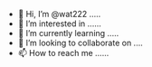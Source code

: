 - 👋 Hi, I’m @wat222 .....
- 👀 I’m interested in ......
- 🌱 I’m currently learning .....
- 💞️ I’m looking to collaborate on ....
- 📫 How to reach me ......

<!---
wat222/wat222 is a ✨ special ✨ repository because its `README.md` (this file) appears on your GitHub profile.
You can click the Preview link to take a look at your changes.
--->

